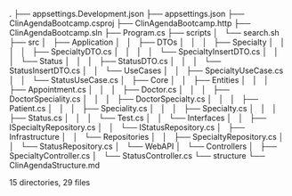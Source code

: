 .
├── appsettings.Development.json
├── appsettings.json
├── ClinAgendaBootcamp.csproj
├── ClinAgendaBootcamp.http
├── ClinAgendaBootcamp.sln
├── Program.cs
├── scripts
│   └── search.sh
├── src
│   ├── Application
│   │   ├── DTOs
│   │   │   ├── Specialty
│   │   │   │   ├── SpecialtyDTO.cs
│   │   │   │   └── SpecialtyInsertDTO.cs
│   │   │   └── Status
│   │   │       ├── StatusDTO.cs
│   │   │       └── StatusInsertDTO.cs
│   │   └── UseCases
│   │       ├── SpecialtyUseCase.cs
│   │       └── StatusUseCase.cs
│   ├── Core
│   │   ├── Entities
│   │   │   ├── Appointment.cs
│   │   │   ├── Doctor.cs
│   │   │   ├── DoctorSpeciality.cs
│   │   │   ├── DoctorSpecialty.cs
│   │   │   ├── Patient.cs
│   │   │   ├── Speciality.cs
│   │   │   ├── Specialty.cs
│   │   │   ├── Status.cs
│   │   │   └── Test.cs
│   │   └── Interfaces
│   │       ├── ISpecialtyRepository.cs
│   │       └── IStatusRepository.cs
│   ├── Infrastructure
│   │   └── Repositories
│   │       ├── SpecialtyRepository.cs
│   │       └── StatusRepository.cs
│   └── WebAPI
│       └── Controllers
│           ├── SpecialtyController.cs
│           └── StatusController.cs
└── structure
    └── ClinAgendaStructure.md

15 directories, 29 files
